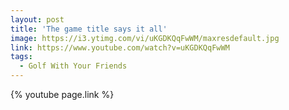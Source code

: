 ```yaml
---
layout: post
title: 'The game title says it all'
image: https://i3.ytimg.com/vi/uKGDKQqFwWM/maxresdefault.jpg
link: https://www.youtube.com/watch?v=uKGDKQqFwWM
tags:
  - Golf With Your Friends
---
```


{% youtube page.link %}
